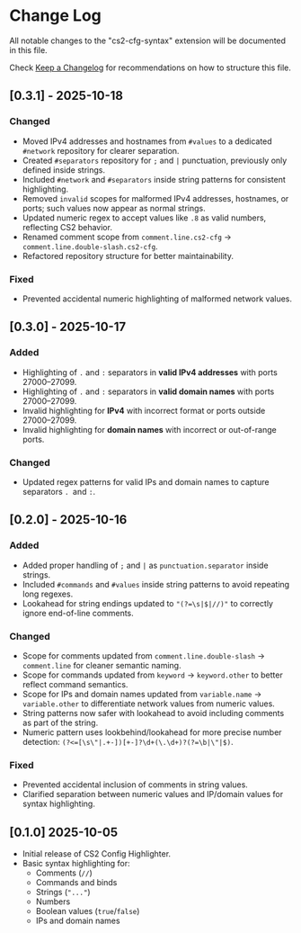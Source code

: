 # Change Log

All notable changes to the "cs2-cfg-syntax" extension will be documented in this file.

Check [Keep a Changelog](http://keepachangelog.com/) for recommendations on how to structure this file.

## [0.3.1] - 2025-10-18

### Changed

-   Moved IPv4 addresses and hostnames from `#values` to a dedicated `#network` repository for clearer separation.
-   Created `#separators` repository for `;` and `|` punctuation, previously only defined inside strings.
-   Included `#network` and `#separators` inside string patterns for consistent highlighting.
-   Removed `invalid` scopes for malformed IPv4 addresses, hostnames, or ports; such values now appear as normal strings.
-   Updated numeric regex to accept values like `.8` as valid numbers, reflecting CS2 behavior.
-   Renamed comment scope from `comment.line.cs2-cfg` → `comment.line.double-slash.cs2-cfg`.
-   Refactored repository structure for better maintainability.

### Fixed

-   Prevented accidental numeric highlighting of malformed network values.

## [0.3.0] - 2025-10-17

### Added

-   Highlighting of `.` and `:` separators in **valid IPv4 addresses** with ports 27000–27099.
-   Highlighting of `.` and `:` separators in **valid domain names** with ports 27000–27099.
-   Invalid highlighting for **IPv4** with incorrect format or ports outside 27000–27099.
-   Invalid highlighting for **domain names** with incorrect or out-of-range ports.

### Changed

-   Updated regex patterns for valid IPs and domain names to capture separators `. `and `:`.

## [0.2.0] - 2025-10-16

### Added

-   Added proper handling of `;` and `|` as `punctuation.separator` inside strings.
-   Included `#commands` and `#values` inside string patterns to avoid repeating long regexes.
-   Lookahead for string endings updated to `"(?=\s|$|//)"` to correctly ignore end-of-line comments.

### Changed

-   Scope for comments updated from `comment.line.double-slash` → `comment.line` for cleaner semantic naming.
-   Scope for commands updated from `keyword` → `keyword.other` to better reflect command semantics.
-   Scope for IPs and domain names updated from `variable.name` → `variable.other` to differentiate network values from numeric values.
-   String patterns now safer with lookahead to avoid including comments as part of the string.
-   Numeric pattern uses lookbehind/lookahead for more precise number detection: `(?<=[\s\"|.+-])[+-]?\d+(\.\d+)?(?=\b|\"|$)`.

### Fixed

-   Prevented accidental inclusion of comments in string values.
-   Clarified separation between numeric values and IP/domain values for syntax highlighting.

## [0.1.0] 2025-10-05

-   Initial release of CS2 Config Highlighter.
-   Basic syntax highlighting for:
    -   Comments (`//`)
    -   Commands and binds
    -   Strings (`"..."`)
    -   Numbers
    -   Boolean values (`true`/`false`)
    -   IPs and domain names
